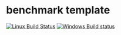 # benchmark template
[![Linux Build Status](https://travis-ci.org/jomof/raptor-cage.svg?branch=master)](https://travis-ci.org/jomof/raptor-cage)
[![Windows Build status](https://ci.appveyor.com/api/projects/status/y7u3dp51gnq9gm7l?svg=true)](https://ci.appveyor.com/project/jomof/raptor-cage)
